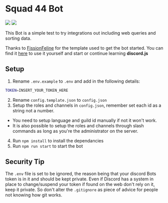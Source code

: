 # Squad 44 Bot

![](https://img.shields.io/github/downloads/Maximus7474/Squad44Bot/total?logo=github)
![](https://img.shields.io/github/v/release/Maximus7474/Squad44Bot?logo=github)

This Bot is a simple test to try integrations out including web queries and sorting data.

Thanks to [FissionFeline](https://github.com/FissionFeline) for the template used to get the bot started.
You can find it [here](https://github.com/FissionFeline/discord-js-template) to use it yourself and start or continue learning __discord.js__

## Setup
1. Rename `.env.example` to `.env` and add in the following details:
```bash
TOKEN=INSERT_YOUR_TOKEN_HERE
```
2. Rename `config.template.json` to `config.json`
3. Setup the roles and channels in `config.json`, remember set each id as a string not a number.
  - You need to setup language and guild id manually if not it won't work.
  - It is also possible to setup the roles and channels through slash commands as long as you're the administrator on the server.
4. Run `npm install` to install the dependancies
5. Run `npm run start` to start the bot


## Security Tip
The `.env` file is set to be ignored, the reason being that your discord Bots token is in it and should be kept private.
Even if Discord has a system in place to change/suspend your token if found on the web don't rely on it, keep it private.
So don't alter the `.gitignore` as piece of advice for people not knowing how git works.
